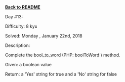 ﻿<a href=https://github.com/hlais/Kata---a---Day><b>Back to README</b><a>

Day #13: 

Difficulty: 8 kyu

Solved: Monday , January 22nd, 2018

Description:

Complete the bool_to_word (PHP: boolToWord ) method.

Given: a boolean value

Return: a 'Yes' string for true and a 'No' string for false
